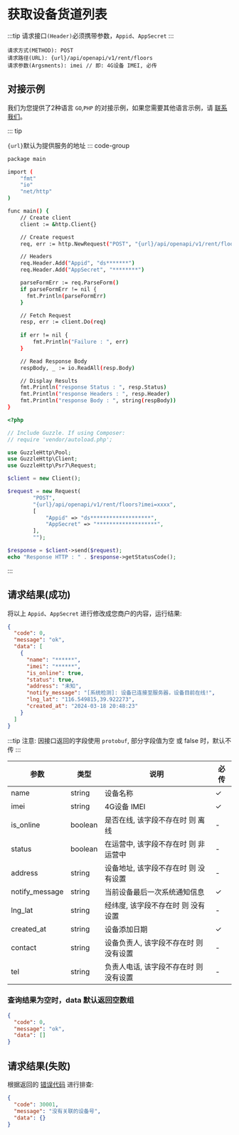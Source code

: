 # 获取设备货道列表

:::tip
请求接口`(Header)`必须携带参数，`Appid`、`AppSecret`
:::

```
请求方式(METHOD): POST
请求路径(URL): {url}/api/openapi/v1/rent/floors
请求参数(Argsments): imei // 即: 4G设备 IMEI, 必传
```

## 对接示例

我们为您提供了2种语言 `GO`,`PHP` 的对接示例，如果您需要其他语言示例，请 [联系我们](support.md)。

::: tip

`{url}`默认为提供服务的地址
::: code-group

```sh [GO]
package main

import (
	"fmt"
	"io"
	"net/http"
)

func main() {
	// Create client
	client := &http.Client{}

	// Create request
	req, err := http.NewRequest("POST", "{url}/api/openapi/v1/rent/floors?imei=xxx", nil)

	// Headers
	req.Header.Add("Appid", "ds*******")
	req.Header.Add("AppSecret", "********")

	parseFormErr := req.ParseForm()
	if parseFormErr != nil {
	  fmt.Println(parseFormErr)    
	}

	// Fetch Request
	resp, err := client.Do(req)
	
	if err != nil {
		fmt.Println("Failure : ", err)
	}

	// Read Response Body
	respBody, _ := io.ReadAll(resp.Body)

	// Display Results
	fmt.Println("response Status : ", resp.Status)
	fmt.Println("response Headers : ", resp.Header)
	fmt.Println("response Body : ", string(respBody))
}
```

```php [PHP]
<?php

// Include Guzzle. If using Composer:
// require 'vendor/autoload.php';

use GuzzleHttp\Pool;
use GuzzleHttp\Client;
use GuzzleHttp\Psr7\Request;

$client = new Client();

$request = new Request(
        "POST",
        "{url}/api/openapi/v1/rent/floors?imei=xxxx",
        [
            "Appid" => "ds*******************",
            "AppSecret" => "*******************",
        ],
        "");

$response = $client->send($request);
echo "Response HTTP : " . $response->getStatusCode();
```

:::

## 请求结果(成功)

将以上 `Appid`、`AppSecret` 进行修改成您商户的内容，运行结果:

```json
{
  "code": 0,
  "message": "ok",
  "data": [
    {
      "name": "******",
      "imei": "******",
      "is_online": true,
      "status": true,
      "address": "未知",
      "notify_message": "[系统检测]: 设备已连接至服务器，设备目前在线!",
      "lng_lat": "116.549815,39.922273",
      "created_at": "2024-03-18 20:48:23"
    }
  ]
}
```

:::tip
注意: 因接口返回的字段使用 ``protobuf``, 部分字段值为空 或 false 时，默认不传
:::

| 参数             | 类型      | 说明                    | 必传 |
|----------------|---------|-----------------------|----|
| name           | string  | 设备名称                  | ✓  |
| imei           | string  | 4G设备 IMEI             | ✓  |
| is_online      | boolean | 是否在线, 该字段不存在时 则 离线    | -  |
| status         | boolean | 在运营中, 该字段不存在时 则 非运营中  | -  |
| address        | string  | 设备地址, 该字段不存在时 则 没有设置  | -  |
| notify_message | string  | 当前设备最后一次系统通知信息        | ✓  |
| lng_lat        | string  | 经纬度, 该字段不存在时 则 没有设置   | -  |
| created_at     | string  | 设备添加日期                | ✓  |
| contact        | string  | 设备负责人, 该字段不存在时 则 没有设置 | -  |
| tel            | string  | 负责人电话, 该字段不存在时 则 没有设置 | -  |

### 查询结果为空时，data 默认返回空数组

```json
{
  "code": 0,
  "message": "ok",
  "data": []
}
```

## 请求结果(失败)

根据返回的 [错误代码](error_code.md) 进行排查:

```json
{
  "code": 30001,
  "message": "没有关联的设备号",
  "data": {}
}
```